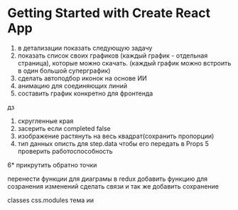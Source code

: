 # Getting Started with Create React App

1. в детализации показать следующую задачу
2. показать список своих графиков (каждый график - отдельная страница), которые можно скачать. (каждый график можно встроить в один большой суперграфик)
3. сделать автоподбор иконок на основе ИИ
4. анимацию для соединяющих линий
5. составить график конкретно для фронтенда

дз

1. скругленные края
2. засерить если completed false
3. изображение растянуть на весь квадрат(сохранить пропорции)
4. тип данных описть для step.data чтобы его передать в Props
   5 проверить работоспособность

6\* прикрутить обратно точки

перенести функции для диаграмы в redux
добавить функцию для созранения изменений
сделать связи и так же добавить сохранение

classes
css.modules
тема
ии
